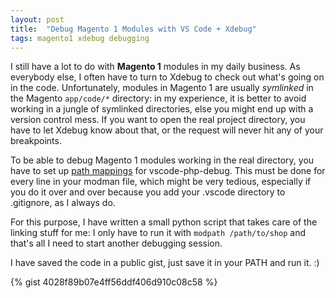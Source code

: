 ```yaml
---
layout: post
title:  "Debug Magento 1 Modules with VS Code + Xdebug"
tags: magento1 xdebug debugging
---
```


I still have a lot to do with **Magento 1** modules in my daily business. As everybody else, I often have to turn to Xdebug to check out what's going on in the code. Unfortunately, modules in Magento 1 are usually *symlinked* in the Magento `app/code/*` directory: in my experience, it is better to avoid working in a jungle of symlinked directories, else you might end up with a version control mess. If you want to open the real project directory, you have to let Xdebug know about that, or the request will never hit any of your breakpoints.

To be able to debug Magento 1 modules working in the real directory, you have to set up [path mappings](https://github.com/felixfbecker/vscode-php-debug#remote-host-debugging) for vscode-php-debug. This must be done for every line in your modman file, which might be very tedious, especially if you do it over and over because you add your .vscode directory to .gitignore, as I always do.

For this purpose, I have written a small python script that takes care of the linking stuff for me: I only have to run it with `modpath /path/to/shop` and that's all I need to start another debugging session.

I have saved the code in a public gist, just save it in your PATH and run it. :)

{% gist 4028f89b07e4ff56ddf406d910c08c58 %}
